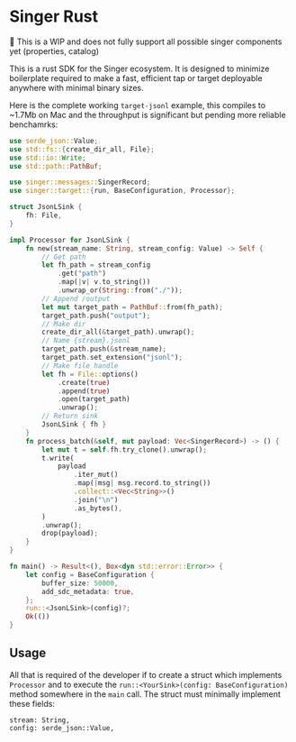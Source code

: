 # Singer Rust

🚧 This is a WIP and does not fully support all possible singer components yet (properties, catalog)

This is a rust SDK for the Singer ecosystem.  It is designed to minimize boilerplate required to make a fast, efficient tap or target deployable anywhere with minimal binary sizes.

Here is the complete working `target-jsonl` example, this compiles to ~1.7Mb on Mac and the throughput is significant but pending more reliable benchamrks:

```rust
use serde_json::Value;
use std::fs::{create_dir_all, File};
use std::io::Write;
use std::path::PathBuf;

use singer::messages::SingerRecord;
use singer::target::{run, BaseConfiguration, Processor};

struct JsonLSink {
    fh: File,
}

impl Processor for JsonLSink {
    fn new(stream_name: String, stream_config: Value) -> Self {
        // Get path
        let fh_path = stream_config
            .get("path")
            .map(|v| v.to_string())
            .unwrap_or(String::from("./"));
        // Append /output
        let mut target_path = PathBuf::from(fh_path);
        target_path.push("output");
        // Make dir
        create_dir_all(&target_path).unwrap();
        // Name {stream}.jsonl
        target_path.push(&stream_name);
        target_path.set_extension("jsonl");
        // Make file handle
        let fh = File::options()
            .create(true)
            .append(true)
            .open(target_path)
            .unwrap();
        // Return sink
        JsonLSink { fh }
    }
    fn process_batch(&self, mut payload: Vec<SingerRecord>) -> () {
        let mut t = self.fh.try_clone().unwrap();
        t.write(
            payload
                .iter_mut()
                .map(|msg| msg.record.to_string())
                .collect::<Vec<String>>()
                .join("\n")
                .as_bytes(),
        )
        .unwrap();
        drop(payload);
    }
}

fn main() -> Result<(), Box<dyn std::error::Error>> {
    let config = BaseConfiguration {
        buffer_size: 50000,
        add_sdc_metadata: true,
    };
    run::<JsonLSink>(config)?;
    Ok(())
}
```

## Usage

All that is required of the developer if to create a struct which implements `Processor` and to execute the `run::<YourSink>(config: BaseConfiguration)` method somewhere in the `main` call. The struct must minimally implement these fields:

    stream: String,
    config: serde_json::Value,

